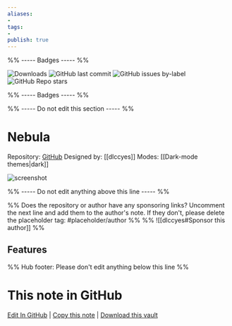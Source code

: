 ```yaml
---
aliases:
- 
tags: 
- 
publish: true
---
```


%% ----- Badges ----- %%

![Downloads](https://img.shields.io/badge/downloads-12633-573E7A?style=for-the-badge&logo=)
![GitHub last commit](https://img.shields.io/github/last-commit/dlccyes/obsidian-nebula?color=573E7A&label=last%20update&logo=github&style=for-the-badge)
![GitHub issues by-label](https://img.shields.io/github/issues/dlccyes/obsidian-nebula/help%20wanted?color=573E7A&logo=github&style=for-the-badge) 
![GitHub Repo stars](https://img.shields.io/github/stars/dlccyes/obsidian-nebula?color=573E7A&logo=github&style=for-the-badge)

%% ----- Badges ----- %%

%% ----- Do not edit this section ----- %%

# Nebula

Repository: [GitHub](https://github.com/dlccyes/obsidian-nebula)
Designed by: [[dlccyes]]
Modes: [[Dark-mode themes|dark]]



![screenshot](https://github.com/dlccyes/obsidian-nebula/raw/HEAD/thumbnail.png)

%% ----- Do not edit anything above this line ----- %% 

%% Does the repository or author have any sponsoring links? Uncomment the next line and add them to the author's note. If they don't, please delete the placeholder tag: #placeholder/author %%
%% ![[dlccyes#Sponsor this author]] %%


## Features



%% Hub footer: Please don't edit anything below this line %%

# This note in GitHub

<span class="git-footer">[Edit In GitHub](https://github.dev/obsidian-community/obsidian-hub/blob/main/02%20-%20Community%20Expansions/02.05%20All%20Community%20Expansions/Themes/Nebula.md "git-hub-edit-note") | [Copy this note](https://raw.githubusercontent.com/obsidian-community/obsidian-hub/main/02%20-%20Community%20Expansions/02.05%20All%20Community%20Expansions/Themes/Nebula.md "git-hub-copy-note") | [Download this vault](https://github.com/obsidian-community/obsidian-hub/archive/refs/heads/main.zip "git-hub-download-vault") </span>
